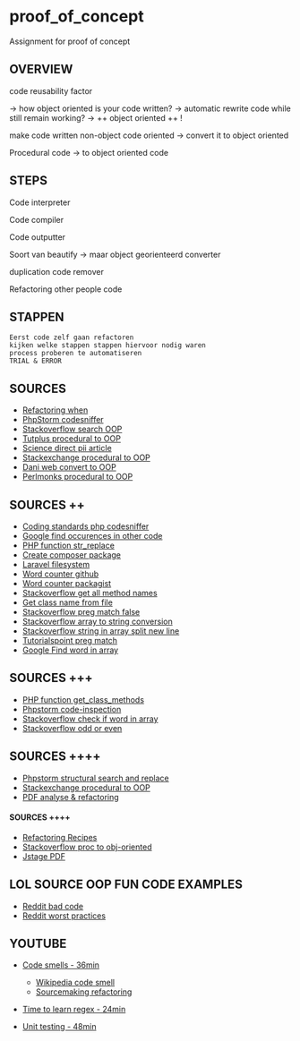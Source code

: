 # proof_of_concept
Assignment for proof of concept

## OVERVIEW
code reusability factor

-> how object oriented is your code written?
-> automatic rewrite code while still remain working?
-> ++ object oriented ++ !

make code written non-object code oriented
	-> convert it to object oriented

Procedural code -> to object oriented code

## STEPS

Code interpreter

Code compiler

Code outputter

Soort van beautify -> maar object georienteerd converter

duplication code remover

Refactoring other people code

## STAPPEN
	Eerst code zelf gaan refactoren
	kijken welke stappen stappen hiervoor nodig waren
	process proberen te automatiseren
	TRIAL & ERROR
  
## SOURCES

- [Refactoring when](https://refactoring.guru/refactoring/when)
- [PhpStorm codesniffer](https://www.jetbrains.com/help/phpstorm/code-sniffer.html)
- [Stackoverflow search OOP](https://stackoverflow.com/search?q=refactor+to+object+oriented)
- [Tutplus procedural to OOP](https://code.tutsplus.com/tutorials/from-procedural-to-object-oriented-php-net-32853)
- [Science direct pii article](http://www.sciencedirect.com/science/article/pii/S0167642304001790)
- [Stackexchange procedural to OOP](https://softwareengineering.stackexchange.com/questions/263156/convert-procedural-code-to-object-oriented)
- [Dani web convert to OOP](https://www.daniweb.com/programming/web-development/threads/422538/how-to-convert-it-into-object-oriented)
- [Perlmonks procedural to OOP](http://www.perlmonks.org/?node_id=1124071)

## SOURCES ++

- [Coding standards php codesniffer](https://matthewdaly.co.uk/blog/2017/03/15/enforcing-a-coding-standard-with-php-codesniffer/)
- [Google find occurences in other code](https://www.google.be/search?q=find+occurences+of+code+in+other+code&oq=find+occurences+of+code+in+other+code&aqs=chrome..69i57.7593j0j7&sourceid=chrome&ie=UTF-8)
- [PHP function str_replace](http://php.net/manual/en/function.str-replace.php )
- [Create composer package](https://knpuniversity.com/screencast/question-answer-day/create-composer-package)
- [Laravel filesystem](https://laravel.com/docs/5.5/filesystem)
- [Word counter github](https://github.com/malahierba-lab/word-counter)
- [Word counter packagist](https://packagist.org/packages/malahierba-lab/word-counter)
- [Stackoverflow get all method names](https://stackoverflow.com/questions/1826503/php-get-all-method-names-from-an-object-with-name-bla)
- [Get class name from file](https://stackoverflow.com/questions/7153000/get-class-name-from-file)
- [Stackoverflow preg match false](https://stackoverflow.com/questions/18925104/check-if-preg-match-false-instead-of-true)
- [Stackoverflow array to string conversion](https://stackoverflow.com/questions/11596693/notice-array-to-string-conversion-in)
- [Stackoverflow string in array split new line](https://stackoverflow.com/questions/1483497/how-to-put-string-in-array-split-by-new-line)
- [Tutorialspoint preg match](https://www.tutorialspoint.com/php/php_preg_match.htm)
- [Google Find word in array](https://www.google.be/search?q=find+word+in+array&oq=find+word+in+array&aqs=chrome..69i57.7031j0j7&sourceid=chrome&ie=UTF-8)

## SOURCES +++

- [PHP function get_class_methods ](http://php.net/manual/en/function.get-class-methods.php)
- [Phpstorm code-inspection](https://www.jetbrains.com/help/phpstorm/code-inspection.html)
- [Stackoverflow check if word in array](https://stackoverflow.com/questions/13795789/check-if-string-contains-word-in-array)
- [Stackoverflow odd or even](https://stackoverflow.com/questions/7959247/php-test-if-number-is-odd-or-even)

## SOURCES ++++

- [Phpstorm structural search and replace](https://www.jetbrains.com/help/phpstorm/structural-search-and-replace-examples.html)
- [Stackexchange procedural to OOP](https://codereview.stackexchange.com/questions/157965/cms-controllers-from-procedural-to-object-oriented)
- [PDF analyse & refactoring](https://www.jstage.jst.go.jp/article/jcmsi/10/3/10_184/_pdf) 

#### SOURCES ++++
- [Refactoring Recipes](https://sourcemaking.com/refactoring/refactorings)
- [Stackoverflow proc to obj-oriented](https://codereview.stackexchange.com/questions/157965/cms-controllers-from-procedural-to-object-oriented)
- [Jstage PDF](https://www.jstage.jst.go.jp/article/jcmsi/10/3/10_184/_pdf)


## LOL SOURCE OOP FUN CODE EXAMPLES
- [Reddit bad code](https://www.reddit.com/r/badcode/)
- [Reddit worst practices](https://www.reddit.com/r/PHP/comments/1lpgqk/worst_practices/?st=jbbksnex&sh=8888de88)

## YOUTUBE
- [Code smells - 36min](https://www.youtube.com/watch?v=D4auWwMsEnY)
	* [Wikipedia code smell](https://en.wikipedia.org/wiki/Code_smell) 
    * [Sourcemaking refactoring](https://sourcemaking.com/refactoring/refactorings)
	
- [Time to learn regex - 24min](https://www.youtube.com/watch?v=L5W9wSNnNqE)
- [Unit testing - 48min](https://www.youtube.com/watch?v=L5W9wSNnNqE)


